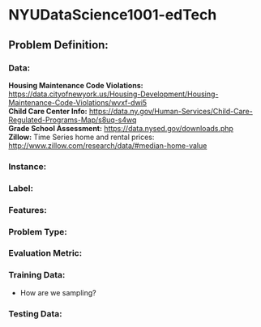 # NYUDataScience1001-edTech

## Problem Definition:

### Data:
**Housing Maintenance Code Violations:** https://data.cityofnewyork.us/Housing-Development/Housing-Maintenance-Code-Violations/wvxf-dwi5  
**Child Care Center Info:**  https://data.ny.gov/Human-Services/Child-Care-Regulated-Programs-Map/s8uq-s4wq  
**Grade School Assessment:** https://data.nysed.gov/downloads.php  
**Zillow:** Time Series home and rental prices: http://www.zillow.com/research/data/#median-home-value  
### Instance:
### Label:
### Features:
### Problem Type: 
### Evaluation Metric:
### Training Data: 
* How are we sampling?
### Testing Data:
